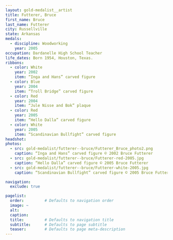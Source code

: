 ```yaml
---
layout: gold-medalist__artist
title: Futterer, Bruce
first_name: Bruce
last_name: Futterer
city: Russellville
state: Arkansas
medals:
  - discipline: Woodworking
    year: 2005
occupation: Dardanelle High School Teacher
life_dates: Born 1954, Houston, Texas.
ribbons:
  - color: White
    year: 2002
    item: “Inga and Hans” carved figure
  - color: Blue
    year: 2004
    item: “Troll Bridge” carved figure
  - color: Red
    year: 2004
    item: “Jule Nisse and Bok” plaque
  - color: Red
    year: 2005
    item: “Hello Dalla” carved figure
  - color: White
    year: 2005
    item: “Scandinavian Bullfight” carved figure
headshot:
photos:
  - src: gold-medalist/futterer--bruce/Futterer_Bruce_photo2.png
    caption: “Inga and Hans” carved figure © 2002 Bruce Futterer
  - src: gold-medalist/futterer--bruce/Futterer-red-2005.jpg
    caption: “Hello Dalla” carved figure © 2005 Bruce Futterer
  - src: gold-medalist/futterer--bruce/Futterer-white-2005.jpg
    caption: “Scandinavian Bullfight” carved figure © 2005 Bruce Futterer

navigation:
  exclude: true

pagelist:
  order:         # Defaults to navigation order
  image: ~
  alt:
  caption:
  title:         # Defaults to navigation title
  subtitle:      # Defaults to page subtitle
  teaser:        # Defaults to page meta-description
---
```

